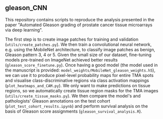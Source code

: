 ## gleason_CNN

This repository contains scripts to reproduce the analysis presented in the paper "Automated Gleason grading of prostate cancer tissue microarrays via deep learning".

The first step is to create image patches for training and validation (``utils/create_patches.py``). We then train a convolutional neural network, e.g. using the MobileNet architecture, to classify image patches as benign, Gleason pattern 3, 4 or 5. Given the small size of our dataset, fine-tuning models pre-trained on ImageNet achieved better results (``gleason_score_finetune.py``).
Once having a good model (the model used in the manuscript is provided: ``model_weights/MobileNet_gleason_weights.h5``), we can use it to produce pixel-level probability maps for entire TMA spots and visualise class-discriminative regions via class activation mappings (``plot_heatmaps_and_CAM.py``). We only want to make predictions on tissue regions, so we automatically create tissue region masks for the TMA images (``utils/create_tissue_masks.py``). We then compare the model's and pathologists' Gleason annotations on the test cohort (``plot_test_cohort_results.ipynb``) and perform survival analysis on the basis of Gleason score assignments (``gleason_survival_analysis.R``).